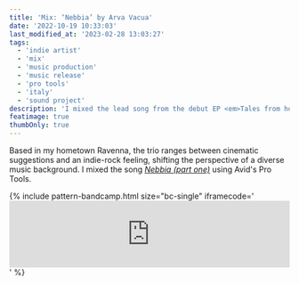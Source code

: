 ```yaml
---
title: 'Mix: ‘Nebbia’ by Arva Vacua'
date: '2022-10-19 10:33:03'
last_modified_at: '2023-02-28 13:03:27' 
tags:
  - 'indie artist'
  - 'mix'
  - 'music production'
  - 'music release'
  - 'pro tools'
  - 'italy'
  - 'sound project'
description: 'I mixed the lead song from the debut EP <em>Tales from holographic seas</em>.'
featimage: true
thumbOnly: true
---
```

Based in my hometown Ravenna, the trio ranges between cinematic suggestions and an indie-rock feeling, shifting the perspective of a diverse music background. I mixed the song [*Nebbia (part one)*](https://arvavacua.bandcamp.com/track/nebbia-part-one) using Avid's Pro Tools.

{% include pattern-bandcamp.html size="bc-single" iframecode='<iframe style="border: 0; width: 100%; height: 120px;" src="https://bandcamp.com/EmbeddedPlayer/album=3121255947/size=large/bgcol=ffffff/linkcol=333333/tracklist=false/artwork=small/track=1132146010/transparent=true/" seamless><a href="https://arvavacua.bandcamp.com/album/tales-from-holographic-seas">Tales from holographic seas by Arva Vacua</a></iframe>' %}